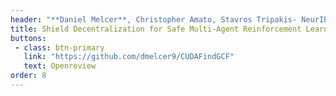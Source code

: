 ```yaml
---
header: "**Daniel Melcer**, Christopher Amato, Stavros Tripakis- NeurIPS 2022 Oral (1.9% acceptance)"
title: Shield Decentralization for Safe Multi-Agent Reinforcement Learning
buttons:
 - class: btn-primary
   link: "https://github.com/dmelcer9/CUDAFindGCF"
   text: Openreview
order: 8
---
```


